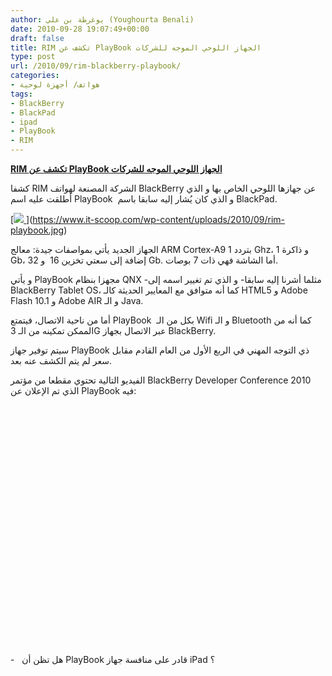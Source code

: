 ```yaml
---
author: يوغرطة بن علي (Youghourta Benali)
date: 2010-09-28 19:07:49+00:00
draft: false
title: RIM تكشف عن PlayBook الجهاز اللوحي الموجه للشركات
type: post
url: /2010/09/rim-blackberry-playbook/
categories:
- هواتف/ أجهزة لوحية
tags:
- BlackBerry
- BlackPad
- ipad
- PlayBook
- RIM
---
```


[**RIM تكشف عن PlayBook الجهاز اللوحي الموجه للشركات**](https://www.it-scoop.com/2010/09/rim-blackberry-playbook/ )


كشفا RIM الشركة المصنعة لهواتف BlackBerry عن جهازها اللوحي الخاص بها و الذي أطلقت عليه اسم PlayBook  و الذي كان يُشار إليه سابقا باسم BlackPad.

[[![](https://www.it-scoop.com/wp-content/uploads/2010/09/rim-playbook-1024x634.jpg)
](https://www.it-scoop.com/2010/09/rim-blackberry-playbook/ )
](https://www.it-scoop.com/wp-content/uploads/2010/09/rim-playbook.jpg)

الجهاز الجديد يأتي بمواصفات جيدة: معالج ARM Cortex-A9 بتردد 1 Ghz، و ذاكرة 1 Gb، إضافة إلى سعتي تخزين 16  و 32 Gb. أما الشاشة فهي ذات 7 بوصات.

و يأتي PlayBook مجهزا بنظام QNX -مثلما أشرنا إليه سابقا- و الذي تم تغيير اسمه إلى BlackBerry Tablet OS، كما أنه متوافق مع المعايير الحديثة كالـ HTML5 و Adobe Flash 10.1 و Adobe AIR و الـ Java.

أما من ناحية الاتصال، فيتمتع PlayBook  بكل من الـ Wifi و الـ Bluetooth كما أنه من الممكن تمكينه من الـ 3G عبر الاتصال بجهاز BlackBerry.

سيتم توفير جهاز PlayBook ذي التوجه المهني في الربع الأول من العام القادم مقابل سعر لم يتم الكشف عنه بعد.

الفيديو التالية تحتوي مقطعا من مؤتمر BlackBerry Developer Conference 2010 الذي تم الإعلان عن PlayBook فيه:

<!-- more -->



<object classid="clsid:d27cdb6e-ae6d-11cf-96b8-444553540000" width="480" codebase="http://download.macromedia.com/pub/shockwave/cabs/flash/swflash.cab#version=6,0,40,0" height="385"><embed src="http://www.youtube.com/v/P27g7tVjkLI?fs=1&hl=fr_FR" allowscriptaccess="always" height="385" width="480" allowfullscreen="true" type="application/x-shockwave-flash"></embed></object>

-   هل تظن أن PlayBook قادر على منافسة جهاز iPad ؟
